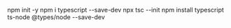 npm init -y
npm i typescript --save-dev
npx tsc --init
npm install typescript ts-node @types/node --save-dev